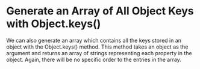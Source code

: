 # Generate an Array of All Object Keys with Object.keys()

We can also generate an array which contains all the keys stored in an object with the Object.keys() method. This method takes an object as the argument and returns an array of strings representing each property in the object. Again, there will be no specific order to the entries in the array.
